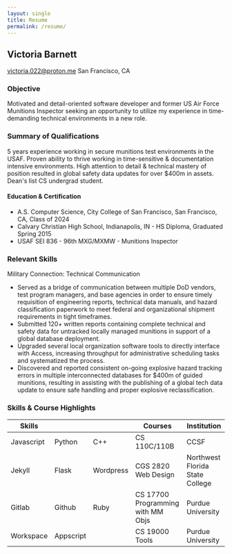 ```yaml
---
layout: single
title: Resume
permalink: /resume/
---
```


## Victoria Barnett

[victoria.022@proton.me](mailto:victoria.022@proton.me)
San Francisco, CA

### Objective

Motivated and detail-oriented software developer and former US Air Force Munitions Inspector seeking an opportunity to utilize my experience in time-demanding technical environments in a new role.

### Summary of Qualifications

5 years experience working in secure munitions test environments in the USAF. Proven ability to thrive working in time-sensitive & documentation intensive environments. High attention to detail & technical mastery of position resulted in global safety data updates for over $400m in assets. Dean's list CS undergrad student.

#### Education & Certification

- A.S. Computer Science, City College of San Francisco, San Francisco, CA, Class of 2024
- Calvary Christian High School, Indianapolis, IN - HS Diploma, Graduated Spring 2015
- USAF SEI 836 - 96th MXG/MXMW - Munitions Inspector
   
### Relevant Skills

Military Connection: Technical Communication

-   Served as a bridge of communication between multiple DoD vendors, test program managers, and base agencies in order to ensure timely requisition of engineering reports, technical data manuals, and hazard classification paperwork to meet federal and organizational shipment requirements in tight timeframes.
-   Submitted 120+ written reports containing complete technical and safety data for untracked locally managed munitions in support of a global database deployment.
-   Upgraded several local organization software tools to directly interface with Access, increasing throughput for administrative scheduling tasks and systematized the process.
-   Discovered and reported consistent on-going explosive hazard tracking errors in multiple interconnected databases for $400m of guided munitions, resulting in assisting with the publishing of a global tech data update to ensure safe handling and proper explosive reclassification.

### Skills & Course Highlights

| Skills| | | Courses | Institution | 
|---|---|---|---|---|
| Javascript | Python | C++ | CS 110C/110B  | CCSF
| Jekyll | Flask | Wordpress | CGS 2820 Web Design | Northwest Florida State College 
| Gitlab | Github | Ruby | CS 17700 Programming with MM Objs | Purdue University
| Workspace | Appscript | | CS 19000 Tools | Purdue University
